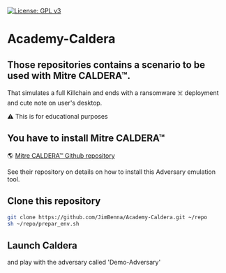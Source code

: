[![License: GPL v3](https://img.shields.io/badge/License-GPLv3-blue.svg)](https://www.gnu.org/licenses/gpl-3.0)

# Academy-Caldera

## Those repositories contains a scenario to be used with Mitre CALDERA&trade;.

That simulates a full Killchain and ends with a ransomware ☠️ deployment and cute note on user's desktop.

⚠️ This is for educational purposes

## You have to install Mitre CALDERA&trade;
:earth_americas: [Mitre CALDERA&trade; Github repository](https://github.com/mitre/caldera)

See their repository on details on how to install this Adversary emulation tool.

## Clone this repository
```Bash
git clone https://github.com/JimBenna/Academy-Caldera.git ~/repo
sh ~/repo/prepar_env.sh
```
## Launch Caldera

and play with the adversary called 'Demo-Adversary'
